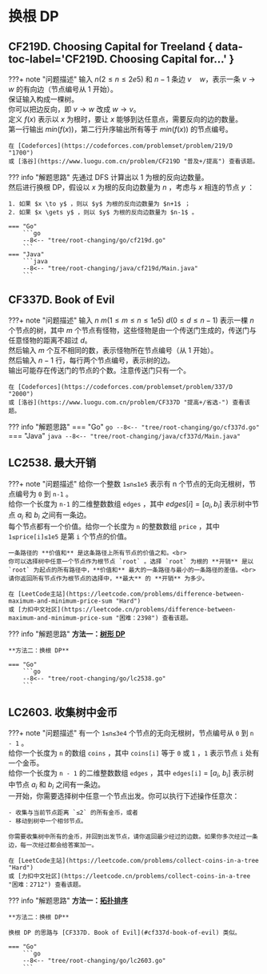 # 换根 DP

## CF219D. Choosing Capital for Treeland { data-toc-label='CF219D. Choosing Capital for...' }

???+ note "问题描述"
    输入 $n(2≤n≤2e5)$ 和 $n-1$ 条边 $v \quad w$，表示一条 $v \to w$ 的有向边（节点编号从 $1$ 开始）。<br>
    保证输入构成一棵树。<br>
    你可以把边反向，即 $v \to w$ 改成 $w \to v$。<br>
    定义 $f(x)$ 表示以 $x$ 为根时，要让 $x$ 能够到达任意点，需要反向的边的数量。<br>
    第一行输出 $min(f(x))$，第二行升序输出所有等于 $min(f(x))$ 的节点编号。

    在 [Codeforces](https://codeforces.com/problemset/problem/219/D "1700")
    或 [洛谷](https://www.luogu.com.cn/problem/CF219D "普及+/提高") 查看该题。

??? info "解题思路"
    先通过 DFS 计算出以 $1$ 为根的反向边数量。<br>
    然后进行换根 DP，假设以 $x$ 为根的反向边数量为 $n$ ，考虑与 $x$ 相连的节点 $y$ ：
    
    1. 如果 $x \to y$ ，则以 $y$ 为根的反向边数量为 $n+1$ ；
    2. 如果 $x \gets y$ ，则以 $y$ 为根的反向边数量为 $n-1$ 。

    === "Go"
        ```go
        --8<-- "tree/root-changing/go/cf219d.go"
        ```
    === "Java"
        ```java
        --8<-- "tree/root-changing/java/cf219d/Main.java"
        ```

## CF337D. Book of Evil

???+ note "问题描述"
    输入 $n\ m(1≤m≤n≤1e5)\ d(0≤d≤n-1)$ 表示一棵 $n$ 个节点的树，其中 $m$ 个节点有怪物，这些怪物是由一个传送门生成的，传送门与任意怪物的距离不超过 $d$。<br>
    然后输入 $m$ 个互不相同的数，表示怪物所在节点编号（从 $1$ 开始）。<br>
    然后输入 $n-1$ 行，每行两个节点编号，表示树的边。<br>
    输出可能存在传送门的节点的个数。注意传送门只有一个。

    在 [Codeforces](https://codeforces.com/problemset/problem/337/D "2000")
    或 [洛谷](https://www.luogu.com.cn/problem/CF337D "提高+/省选-") 查看该题。

??? info "解题思路"
    === "Go"
        ```go
        --8<-- "tree/root-changing/go/cf337d.go"
        ```
    === "Java"
        ```java
        --8<-- "tree/root-changing/java/cf337d/Main.java"
        ```

## LC2538. 最大开销

???+ note "问题描述"
    给你一个整数 `1≤n≤1e5` 表示有 n 个节点的无向无根树，节点编号为 `0` 到 `n-1` 。<br>
    给你一个长度为 `n-1` 的二维整数数组 `edges` ，其中 $edges[i] = [a_i, b_i]$ 表示树中节点 $a_i$ 和 $b_i$ 之间有一条边。<br>
    每个节点都有一个价值。给你一个长度为 `n` 的整数数组 `price` ，其中 `1≤price[i]≤1e5` 是第 `i` 个节点的价值。

    一条路径的 **价值和** 是这条路径上所有节点的价值之和。<br>
    你可以选择树中任意一个节点作为根节点 `root` 。选择 `root` 为根的 **开销** 是以 `root` 为起点的所有路径中，**价值和** 最大的一条路径与最小的一条路径的差值。<br>
    请你返回所有节点作为根节点的选择中，**最大** 的 **开销** 为多少。

    在 [LeetCode主站](https://leetcode.com/problems/difference-between-maximum-and-minimum-price-sum "Hard")
    或 [力扣中文社区](https://leetcode.cn/problems/difference-between-maximum-and-minimum-price-sum "困难：2398") 查看该题。

??? info "解题思路"
    **方法一：[树形 DP](./index.md#lc2538-最大开销)**

    **方法二：换根 DP**

    === "Go"
        ```go
        --8<-- "tree/root-changing/go/lc2538.go"
        ```

## LC2603. 收集树中金币

???+ note "问题描述"
    有一个 `1≤n≤3e4` 个节点的无向无根树，节点编号从 `0` 到 `n - 1` 。<br>
    给你一个长度为 `n` 的数组 `coins` ，其中 `coins[i]` 等于 `0` 或 `1` ，`1` 表示节点 `i` 处有一个金币。<br>
    给你一个长度为 `n - 1` 的二维整数数组 `edges` ，其中 `edges[i]` = [$a_i$, $b_i$] 表示树中节点 $a_i$ 和 $b_i$ 之间有一条边。<br>
    一开始，你需要选择树中任意一个节点出发。你可以执行下述操作任意次：

    - 收集与当前节点距离 `≤2` 的所有金币，或者
    - 移动到树中一个相邻节点。

    你需要收集树中所有的金币，并回到出发节点，请你返回最少经过的边数。如果你多次经过一条边，每一次经过都会给答案加一。

    在 [LeetCode主站](https://leetcode.com/problems/collect-coins-in-a-tree "Hard")
    或 [力扣中文社区](https://leetcode.cn/problems/collect-coins-in-a-tree "困难：2712") 查看该题。

??? info "解题思路"
    **方法一：[拓扑排序](../../graph/topo.md#lc2603-收集树中金币)**

    **方法二：换根 DP**

    换根 DP 的思路与 [CF337D. Book of Evil](#cf337d-book-of-evil) 类似。

    === "Go"
        ```go
        --8<-- "tree/root-changing/go/lc2603.go"
        ```
